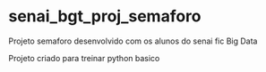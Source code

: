 # senai_bgt_proj_semaforo
Projeto semaforo desenvolvido com os alunos do senai fic Big Data

Projeto criado para treinar python basico
